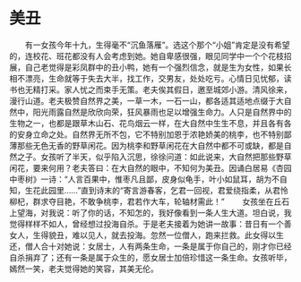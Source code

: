 # 美丑
　　有一女孩今年十九，生得毫不“沉鱼落雁”。选这个那个“小姐”肯定是没有希望的，连校花、班花都没有人会考虑到她。她自卑感很强，眼见同学中一个个花枝招展，自己老觉得是彩凤群中的丑小鸭，她有一个强烈信念，就是生为女性，如果长相不漂亮，生命就等于失去大半，找工作，交男友，处处吃亏。心情日见忧郁，读书也无精打采。家人忧之而束手无策。老夫俟其假日，邀至城郊小游。清风徐来，漫行山道。老夫极赞自然界之美，一草一木，一石一山，都各适其适地点缀于大自然中，阳光雨露自然是欣欣向荣，狂风暴雨也足以增强生命力。人只是自然界中的生物之一，也都是跟草木山石、花鸟烟云一样，在大自然中生生不息，并且各有各的安身立命之处。自然界无所不包，它不特别加恩于浓艳娇美的桃李，也不特别鄙薄那些无色无香的野草闲花。因为桃李和野草闲花在大自然中都不可或缺，都是自然之子。女孩听了半天，似乎陷入沉思，徐徐问道：如此说来，大自然把那些野草闲花，要来何用？老夫答曰：在大自然的眼中，不知何为美丑。因诵白居易《杏园中枣树》一诗：“人言百果中，惟枣凡且鄙，皮身似龟手，叶小如鼠耳，胡为不自知，生花此园里……”直到诗末的“寄言游春客，乞君一回视，君爱绕指柔，从君怜柳杞，群求夺目艳，不敢争桃李，君若作大车，轮轴材需此！” 
　　女孩坐在丘石上望海，对我说：听了你的话，不知怎的，我好像看到一条人生大道。坦白说，我觉得样样不如人，曾经想过投海自杀。于是老夫接着为她讲一故事：昔日有一个善女人，生得貌丑，难以见人，就去投海。忽然一位僧人，跑来拦救。此女得以生还，僧人合十对她说：女居士，人有两条生命，一条是属于你自己的，刚才你已经自杀捐弃了；还有一条是属于众生的，愿女居士加倍珍惜这一条生命。女孩听毕，嫣然一笑，老夫觉得她的笑容，其美无伦。
 